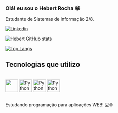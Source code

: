 ### Olá! eu sou o Hebert Rocha 😁

Estudante de Sistemas de informação 2/8.

[![Linkedin](https://img.shields.io/badge/LinkedIn-0077B5?style=for-the-badge&logo=linkedin&logoColor=white)](https://www.linkedin.com/in/hebert-rocha-16b90a249/)



![Hebert GitHub stats](https://github-readme-stats.vercel.app/api?username=euuhebert&show_icons=true&theme=tokyonight)

[![Top Langs](https://github-readme-stats.vercel.app/api/top-langs/?username=euuhebert&langs_count=8&theme=tokyonight)](https://github.com/anuraghazra/github-readme-stats)

## Tecnologias que utilizo

<div style="display: inline_block"><br/>
   <img align ="center" src="https://cdn.jsdelivr.net/gh/devicons/devicon/icons/python/python-original.svg" width="40" height="40"/> <img align ="center" alt="Python" src="https://cdn.jsdelivr.net/gh/devicons/devicon/icons/html5/html5-original.svg" width="40" height="40" /> <img align ="center" alt="Python" src="https://cdn.jsdelivr.net/gh/devicons/devicon/icons/css3/css3-original.svg" width="40" height="40"/> <img align ="center" alt="Python" src="https://cdn.jsdelivr.net/gh/devicons/devicon/icons/git/git-original.svg" width="40" height="40"/><br/><br>


Estudando programação para aplicações WEB! 💻🌐
   

